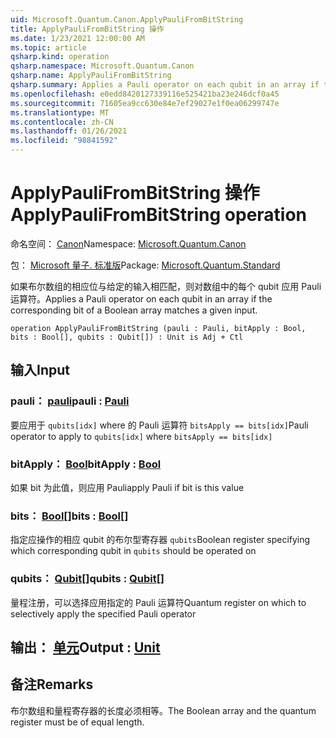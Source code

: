 ```yaml
---
uid: Microsoft.Quantum.Canon.ApplyPauliFromBitString
title: ApplyPauliFromBitString 操作
ms.date: 1/23/2021 12:00:00 AM
ms.topic: article
qsharp.kind: operation
qsharp.namespace: Microsoft.Quantum.Canon
qsharp.name: ApplyPauliFromBitString
qsharp.summary: Applies a Pauli operator on each qubit in an array if the corresponding bit of a Boolean array matches a given input.
ms.openlocfilehash: e0edd8420127339116e525421ba23e246dcf0a45
ms.sourcegitcommit: 71605ea9cc630e84e7ef29027e1f0ea06299747e
ms.translationtype: MT
ms.contentlocale: zh-CN
ms.lasthandoff: 01/26/2021
ms.locfileid: "98841592"
---
```

# <a name="applypaulifrombitstring-operation"></a><span data-ttu-id="aeae1-102">ApplyPauliFromBitString 操作</span><span class="sxs-lookup"><span data-stu-id="aeae1-102">ApplyPauliFromBitString operation</span></span>

<span data-ttu-id="aeae1-103">命名空间： [Canon](xref:Microsoft.Quantum.Canon)</span><span class="sxs-lookup"><span data-stu-id="aeae1-103">Namespace: [Microsoft.Quantum.Canon](xref:Microsoft.Quantum.Canon)</span></span>

<span data-ttu-id="aeae1-104">包： [Microsoft 量子. 标准版](https://nuget.org/packages/Microsoft.Quantum.Standard)</span><span class="sxs-lookup"><span data-stu-id="aeae1-104">Package: [Microsoft.Quantum.Standard](https://nuget.org/packages/Microsoft.Quantum.Standard)</span></span>


<span data-ttu-id="aeae1-105">如果布尔数组的相应位与给定的输入相匹配，则对数组中的每个 qubit 应用 Pauli 运算符。</span><span class="sxs-lookup"><span data-stu-id="aeae1-105">Applies a Pauli operator on each qubit in an array if the corresponding bit of a Boolean array matches a given input.</span></span>

```qsharp
operation ApplyPauliFromBitString (pauli : Pauli, bitApply : Bool, bits : Bool[], qubits : Qubit[]) : Unit is Adj + Ctl
```


## <a name="input"></a><span data-ttu-id="aeae1-106">输入</span><span class="sxs-lookup"><span data-stu-id="aeae1-106">Input</span></span>

### <a name="pauli--pauli"></a><span data-ttu-id="aeae1-107">pauli： [pauli](xref:microsoft.quantum.lang-ref.pauli)</span><span class="sxs-lookup"><span data-stu-id="aeae1-107">pauli : [Pauli](xref:microsoft.quantum.lang-ref.pauli)</span></span>

<span data-ttu-id="aeae1-108">要应用于 `qubits[idx]` where 的 Pauli 运算符 `bitsApply == bits[idx]`</span><span class="sxs-lookup"><span data-stu-id="aeae1-108">Pauli operator to apply to `qubits[idx]` where `bitsApply == bits[idx]`</span></span>


### <a name="bitapply--bool"></a><span data-ttu-id="aeae1-109">bitApply： [Bool](xref:microsoft.quantum.lang-ref.bool)</span><span class="sxs-lookup"><span data-stu-id="aeae1-109">bitApply : [Bool](xref:microsoft.quantum.lang-ref.bool)</span></span>

<span data-ttu-id="aeae1-110">如果 bit 为此值，则应用 Pauli</span><span class="sxs-lookup"><span data-stu-id="aeae1-110">apply Pauli if bit is this value</span></span>


### <a name="bits--bool"></a><span data-ttu-id="aeae1-111">bits： [Bool](xref:microsoft.quantum.lang-ref.bool)[]</span><span class="sxs-lookup"><span data-stu-id="aeae1-111">bits : [Bool](xref:microsoft.quantum.lang-ref.bool)[]</span></span>

<span data-ttu-id="aeae1-112">指定应操作的相应 qubit 的布尔型寄存器 `qubits`</span><span class="sxs-lookup"><span data-stu-id="aeae1-112">Boolean register specifying which corresponding qubit in `qubits` should be operated on</span></span>


### <a name="qubits--qubit"></a><span data-ttu-id="aeae1-113">qubits： [Qubit](xref:microsoft.quantum.lang-ref.qubit)[]</span><span class="sxs-lookup"><span data-stu-id="aeae1-113">qubits : [Qubit](xref:microsoft.quantum.lang-ref.qubit)[]</span></span>

<span data-ttu-id="aeae1-114">量程注册，可以选择应用指定的 Pauli 运算符</span><span class="sxs-lookup"><span data-stu-id="aeae1-114">Quantum register on which to selectively apply the specified Pauli operator</span></span>



## <a name="output--unit"></a><span data-ttu-id="aeae1-115">输出： [单元](xref:microsoft.quantum.lang-ref.unit)</span><span class="sxs-lookup"><span data-stu-id="aeae1-115">Output : [Unit](xref:microsoft.quantum.lang-ref.unit)</span></span>



## <a name="remarks"></a><span data-ttu-id="aeae1-116">备注</span><span class="sxs-lookup"><span data-stu-id="aeae1-116">Remarks</span></span>

<span data-ttu-id="aeae1-117">布尔数组和量程寄存器的长度必须相等。</span><span class="sxs-lookup"><span data-stu-id="aeae1-117">The Boolean array and the quantum register must be of equal length.</span></span>